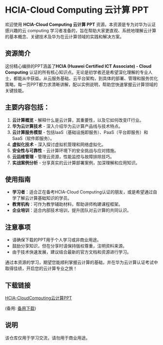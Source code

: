 # HCIA-Cloud Computing 云计算 PPT

欢迎使用 **HCIA-Cloud Computing 云计算 PPT** 资源。本资源是专为对华为认证感兴趣的云 computing 学习者准备的，旨在帮助大家更直观、系统地理解云计算的基本概念、关键技术及华为在云计算领域的实践和解决方案。

## 资源简介

这份精心编排的PPT涵盖了**HCIA (Huawei Certified ICT Associate) - Cloud Computing** 认证的所有核心知识点。无论是初学者还是希望深化理解的专业人士，都能从中获益。从云服务基础、云平台架构，到具体的部署、管理和服务优化策略，每一页PPT都力求清晰讲解，配以实例说明，帮助您快速掌握云计算领域的关键技能。

## 主要内容包括：

1. **云计算概览** - 解释什么是云计算，其重要性，以及它如何改变IT行业。
2. **华为云计算技术** - 深入介绍华为云计算产品线与技术特点。
3. **云计算服务模型** - 包括IaaS（基础设施即服务）、PaaS（平台即服务）和SaaS（软件即服务）。
4. **虚拟化技术** - 深入探讨虚拟机管理和网络虚拟化。
5. **安全性与可靠性** - 云计算环境下的安全挑战与应对措施。
6. **云运维管理** - 管理云资源，性能监控与故障排除技巧。
7. **实战案例分析** - 分享真实的云计算部署案例，加深理解和应用知识。

## 使用指南

- **学习者**：适合正在备考HCIA-Cloud Computing认证的朋友，或是希望通过自学了解云计算基础知识的学员。
- **教育机构**：可作为教学辅助材料，帮助讲师构建课程框架。
- **企业培训**：适合内部技术培训，提升团队对云计算的共同认识。

## 注意事项

- 请确保下载的PPT用于个人学习或非商业用途。
- 鼓励分享知识，但在分享时请保持版权尊重，注明资料来源。
- 由于技术快速发展，建议结合最新的官方文档和资源进行学习。

通过本资源的学习，期望您能顺利掌握云计算的基础，并在华为云计算认证考试中取得佳绩，开启您的云计算专业之旅！

## 下载链接
[HCIA-CloudComputing云计算PPT](https://pan.quark.cn/s/ba15db8d7222) 

(备用: [备用下载](https://pan.baidu.com/s/1VfTYs1-QQl6kTV6pYt73cQ?pwd=1234))

## 说明

该仓库仅用于学习交流，请勿用于商业用途。
